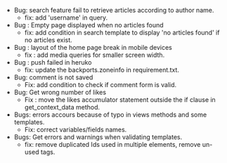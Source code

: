 * Bug: search feature fail to retrieve articles according to author name.
  * fix: add 'username' in query.
* Bug : Empty page displayed when no articles found
  * fix: add condition in search template to display 'no articles found' if no articles exist.
* Bug : layout of the home page break in mobile devices
  * fix : add media queries for smaller screen width.
* Bug :  push failed in heruko
  * fix: update the  backports.zoneinfo in requirement.txt.
* Bug: comment is not saved
  * Fix: add condition to check if comment form is valid.
* Bug: Get wrong number of likes
  * Fix : move the likes accumulator statement outside the if clause in get_context_data method.
* Bugs: errors accours because of typo in views methods and some templates.
  * Fix: correct variables/fields names.
* Bugs: Get errors and warnings when validating templates.
  * fix: remove duplicated Ids used in multiple elements, remove un-used tags.